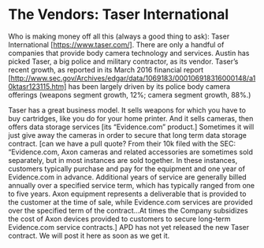 # The Vendors: Taser International

Who is making money off all this (always a good thing to ask): Taser International [https://www.taser.com/]. There are only a handful of companies that provide body camera technology and services. Austin has picked Taser, a big police and military contractor, as its vendor. Taser’s recent growth, as reported in its March 2016 financial report [http://www.sec.gov/Archives/edgar/data/1069183/000106918316000148/a10ktasr123115.htm] has been largely driven by its police body camera offerings (weapons segment growth, 12%; camera segment growth, 88%.)

Taser has a great business model. It sells weapons for which you have to buy cartridges, like you do for your home printer. And it sells cameras, then offers data storage services [its “Evidence.com” product.] Sometimes it will just give away the cameras in order to secure that long term data storage contract.
[can we have a pull quote? From their 10k filed with the SEC: “Evidence.com, Axon cameras and related accessories are sometimes sold separately, but in most instances are sold together. In these instances, customers typically purchase and pay for the equipment and one year of Evidence.com in advance. Additional years of service are generally billed annually over a specified service term, which has typically ranged from one to five years. Axon equipment represents a deliverable that is provided to the customer at the time of sale, while Evidence.com services are provided over the specified term of the contract…At times the Company subsidizes the cost of Axon devices provided to customers to secure long-term Evidence.com service contracts.]
APD has not yet released the new Taser contract. We will post it here as soon as we get it.
